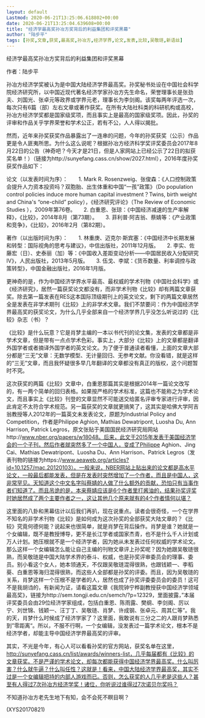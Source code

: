 ```yaml
---
layout: default
Lastmod: 2020-06-21T13:25:06.618802+00:00
date: 2020-06-21T13:25:04.639608+00:00
title: "经济学最高奖孙冶方奖背后的利益集团和评奖黑幕"
author: "陆步平"
tags: [孙奖,文章,获奖,最高奖,孙冶方,经济学界,论文,发表,比较,吴敬琏,新语丝]
---
```


经济学最高奖孙冶方奖背后的利益集团和评奖黑幕

作者：陆步平

孙冶方经济学奖被认为是中国大陆经济学界最高奖。孙奖秘书处设在中国社会科学院经济研究所，以中国近现代著名经济学家孙冶方先生命名，荣誉理事长是张劲夫、刘国光、张卓元等政界或学界元老，理事长为李剑阁。该奖每两年评选一次，每次只有6篇（部）左右文章或著作获奖。在所有大陆社科类的科研机构或高校，孙冶方经济学奖都是国家级奖项，而且事实上是最高的国家级奖项。因此，孙奖的评审和作品关乎学界荣誉和学术公正，若有不公，人人得以揭批。

然而，近年来孙奖获奖作品暴露出了一连串的问题，今年的孙奖获奖（公示）作品更是令人匪夷所思。为什么这么说呢？根据孙冶方经济科学奖评奖委员会2017年8月22日的公告（神奇吧？今天才是21日，但是人家网站上已经公示了22日的拟获奖名单！）（链接为http://sunyefang.cass.cn/show/2027.html），2016年度孙奖获奖作品如下：

论文（以发表时间为序）：　　1. Mark R. Rosenzweig、张俊森：《人口控制政策会提升人力资本投资吗？双胞胎、出生体重和中国“一孩”政策》（Do population control policies induce more human capital investment？Twins, birth weight and China's “one-child” policy），《经济研究评论》（The Review of Economic Studies ），2009年第76卷。　　2. 白重恩、张琼：《中国经济减速的生产率解释》，《比较》，2014年8月（第73期）。　　3. 菲利普·阿吉翁、蔡婧等：《产业政策和竞争》，《比较》，2016年2月（第82期）。

著作（以出版时间为序）：　　1. 林重庚、迈克尔·斯宾塞：《中国经济中长期发展和转型：国际视角的思考与建议》，中信出版社，2011年12月版。　　2. 李实、佐藤宏（日）、史泰丽（加）等：《中国收入差距变动分析——中国居民收入分配研究IV》，人民出版社，2013年5月版。　　3. 伍戈、李斌：《货币数量、利率调控与政策转型》，中国金融出版社，2016年1月版。

更神奇的是，作为中国经济学界水平最高、最权威的学术刊物《中国社会科学》或《经济研究》，居然一篇获奖论文都没有，而非学术刊物《比较》却有两篇文章获奖。除去第一篇发表在RES这本国际顶级期刊上的英文论文，剩下的两篇文章居然全是发表在非学术期刊《比较》上的非学术文章。我们不禁要问：作为中国经济学界最高奖的获奖论文，为什么几乎全部来自一个经济学界几乎没怎么听说过的《比较》杂志（书）？

《比较》是什么玩意？它是肖梦主编的一本以书代刊的论文集，发表的文章都是非学术文章，但是带有一点点学术色彩。事实上，大部分《比较》上的文章都是翻译外国学者或者摘译外国学者的英文论文。为了便于普通读者看懂，上面的文章大部分都是“三无”文章：无数学模型、无计量回归、无参考文献。你没看错，就是这样的“三无”文章，而且我怀疑很多早几年翻译的文章都没有真正的版权，这个问题暂时不究。

这次获奖的两篇《比较》文章中，白重恩那篇其实是根据2014年一篇论文改写的，有一两个简单的回归表格。如果按严格的学术标准，这篇也不能称之为学术论文，而且事实上《比较》刊登的文章显然不可能送交给匿名评审专家进行评审，因此肯定不太符合学术规范。另一篇获奖的文章就更搞笑了，这其实是哈佛大学阿吉翁教授等人2012年的一篇英文未发表论文，原题为Industrial Policy and Competition，作者是Philippe Aghion, Mathias Dewatripont, Luosha Du, Ann Harrison, Patrick Legros，原文张贴于美国国民经济研究局网站http://www.nber.org/papers/w18048。后来，此文于2015年发表于美国经济学会的一个子刊，然后作者就突然多了一个中国人，变成了Philippe Aghion、Jing Cai、Mathias Dewatripont、Luosha Du、Ann Harrison、Patrick Legros（发表刊物的链接为https://www.aeaweb.org/articles?id=10.1257/mac.20120103）。一般来说，NBER网站上贴出来的论文都是高水平论文，一般最后都能发表，但是在发表时突然增加了一个作者，而且是中国人，这非常罕见。天知道这个中文名字叫蔡婧的人做了什么额外的贡献，恐怕只有当事作者们知道了。而且吊诡的是，本来蔡婧应该是6个作者里打酱油的，结果孙奖评奖时她居然成了两个主要作者之一，这让其他几个原来就有的4个作者情何以堪？

这里面的八卦和黑幕估计以后我们再扒，现在说重点。读者会很奇怪，一个在学界不知名的非学术刊物《比较》是如何成为这次孙奖的全部获奖大陆文章的？《比较》究竟何德何能？说起来也很简单，就是肖梦在背后操作。肖梦是谁？她就是一个女编辑，既不是教授博导，更不是长江学者或国家杰青，也不是什么千人计划或万人计划。她压根就不是一个经济学者，因为她从未发表过任何权威的学术论文。那么这样一个女编辑怎么能让自己主编的刊物文章评上孙奖呢？因为她跟吴敬琏很熟，而吴敬琏是中国大陆学术界的泰斗、权威，也是孙奖评审委员会的理事、委员。别小看这个女人，她本领通天，不仅跟吴敬琏混得很熟，也跟钱颖一、李稻葵、白重恩等海归混得很熟，而这些人全部都是孙奖的评委。而且，因为吴敬琏的关系，肖梦这样一个压根不是学者的人，居然也成了孙奖评委委员会的委员！这可不是我胡诌的，有新闻为证，请看这篇文章《我院钟宁桦副教授获中国经济学领域最高奖》，链接为http://sem.tongji.edu.cn/semch/?p=12329，里面披露，”本届评奖委员会由29位经济学家组成，包括白重恩、陈雨露、樊纲、李剑阁、厉以宁、刘世锦、钱颖一、汪丁丁、吴敬琏、肖梦、许成钢、张卓元、周其仁等”。我的天，肖梦什么时候成了经济学家了？这里面，我敢说有三分之二的人跟肖梦熟悉到”零距离“。所以，不服不行啊，一个女编辑，没发表过一篇学术论文，根本不是经济学者，却能主导中国经济学界最高奖的评审。

其实，不光是今年，有心人可以看看孙奖的官方网站，获奖名单在这里，http://sunyefang.cass.cn/list/awards/winners-list，几乎每届都有《比较》的文章获奖。不是严谨的学术论文，却每次都能获得中国经济学界最高奖。什么叫厉害？什么就牛逼？什么叫任性？这就是！看来，中国大陆经济学界最高奖，其实不过是一个女编辑把持的内部人游戏而已。否则，怎么获奖的人几乎老是这些人？甚至有人得过7次孙冶方经济学奖！诸位，你听说过谁得过7次诺贝尔奖吗？

不知道孙冶方老先生地下有知，会不会死不瞑目啊？

(XYS20170821)


